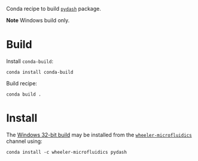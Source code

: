Conda recipe to build [`pydash`][1] package.

**Note** Windows build only.

Build
=====

Install `conda-build`:

    conda install conda-build

Build recipe:

    conda build .


Install
=======

The [Windows 32-bit build][2] may be installed from the
[`wheeler-microfluidics`][3] channel using:

    conda install -c wheeler-microfluidics pydash


[1]: https://github.com/dgilland/pydash
[2]: https://anaconda.org/wheeler-microfluidics/pydash
[3]: https://anaconda.org/wheeler-microfluidics
